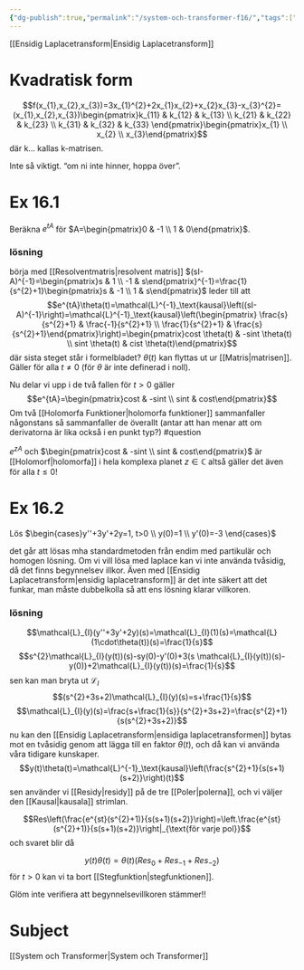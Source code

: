 ```yaml
---
{"dg-publish":true,"permalink":"/system-och-transformer-f16/","tags":["föreläsning","systemochtransformer"]}
---
```



[[Ensidig Laplacetransform\|Ensidig Laplacetransform]]

# Kvadratisk form
$$f(x_{1},x_{2},x_{3})=3x_{1}^{2}+2x_{1}x_{2}+x_{2}x_{3}-x_{3}^{2}=(x_{1},x_{2},x_{3})\begin{pmatrix}k_{11} & k_{12} & k_{13} \\ k_{21} & k_{22} & k_{23} \\ k_{31} & k_{32} & k_{33} \end{pmatrix}\begin{pmatrix}x_{1} \\ x_{2} \\ x_{3}\end{pmatrix}$$
där k… kallas k-matrisen.

Inte så viktigt. “om ni inte hinner, hoppa över”.


# Ex 16.1
Beräkna $e^{tA}$ för $A=\begin{pmatrix}0 & -1 \\ 1 & 0\end{pmatrix}$.
### lösning
börja med [[Resolventmatris\|resolvent matris]] $(sI-A)^{-1}=\begin{pmatrix}s & 1 \\ -1 & s\end{pmatrix}^{-1}=\frac{1}{s^{2}+1}\begin{pmatrix}s & -1  \\ 1 & s\end{pmatrix}$ 
leder till att $$e^{tA}\theta(t)=\mathcal{L}^{-1}_\text{kausal}\left((sI-A)^{-1}\right)=\mathcal{L}^{-1}_\text{kausal}\left(\begin{pmatrix} \frac{s}{s^{2}+1} & \frac{-1}{s^{2}+1} \\ \frac{1}{s^{2}+1} & \frac{s}{s^{2}+1}\end{pmatrix}\right)=\begin{pmatrix}cost \theta(t)  & -sint \theta(t) \\ sint \theta(t) & cist \theta(t)\end{pmatrix}$$ där sista steget står i formelbladet? $\theta(t)$ kan flyttas ut ur [[Matris\|matrisen]]. Gäller för alla $t\neq0$ (för $\theta$ är inte definerad i noll). 

Nu delar vi upp i de två fallen 
för $t>0$ gäller 
$$e^{tA}=\begin{pmatrix}cost & -sint \\ sint & cost\end{pmatrix}$$
Om två [[Holomorfa Funktioner\|holomorfa funktioner]] sammanfaller någonstans så sammanfaller de överallt (antar att han menar att om derivatorna är lika också i en punkt typ?) #question

 $e^{zA}$ och $\begin{pmatrix}cost & -sint \\ sint & cost\end{pmatrix}$ är [[Holomorf\|holomorfa]] i hela komplexa planet $z\in\mathbb{C}$ 
 altså gäller det även för alla $t\leq0$! 


# Ex 16.2
Lös $\begin{cases}y''+3y'+2y=1, t>0 \\ y(0)=1 \\ y'(0)=-3 \end{cases}$

det går att lösas mha standardmetoden från endim med partikulär och homogen lösning. Om vi vill lösa med laplace kan vi inte använda tvåsidig, då det finns begynnelsev
illkor. Även med [[Ensidig Laplacetransform\|ensidig laplacetransform]] är det inte säkert att det funkar, man måste dubbelkolla så att ens lösning klarar villkoren.
### lösning
$$\mathcal{L}_{I}(y''+3y'+2y)(s)=\mathcal{L}_{I}(1)(s)=\mathcal{L}(1\cdot\theta(t))(s)=\frac{1}{s}$$
$$s^{2}\mathcal{L}_{I}(y(t))(s)-sy(0)-y'(0)+3(s \mathcal{L}_{I}(y(t))(s)-y(0))+2\mathcal{L}_{I}(y(t))(s)=\frac{1}{s}$$
sen kan man bryta ut $\mathcal{L}_{I}$
$$(s^{2}+3s+2)\mathcal{L}_{I}(y)(s)=s+\frac{1}{s}$$
$$\mathcal{L}_{I}(y)(s)=\frac{s+\frac{1}{s}}{s^{2}+3s+2}=\frac{s^{2}+1}{s(s^{2}+3s+2)}$$
nu kan den [[Ensidig Laplacetransform\|ensidiga laplacetransformen]] bytas mot en tvåsidig genom att lägga till en faktor $\theta(t)$, och då kan vi använda våra tidigare kunskaper. 
$$y(t)\theta(t)=\mathcal{L}^{-1}_\text{kausal}\left(\frac{s^{2}+1}{s(s+1)(s+2)}\right)(t)$$
sen använder vi [[Residy\|residy]] på de tre [[Poler\|polerna]], och vi väljer den [[Kausal\|kausala]] strimlan.

$$Res\left(\frac{e^{st}(s^{2}+1)}{s(s+1)(s+2)}\right)=\left.\frac{e^{st}(s^{2}+1)}{s(s+1)(s+2)}\right|_{\text{för varje pol}}$$
och svaret blir då

$$y(t)\theta(t)=\theta(t)\left(Res_{0}+Res_{-1}+Res_{-2}\right)$$
för $t>0$ kan vi ta bort [[Stegfunktion\|stegfunktionen]].

Glöm inte verifiera att begynnelsevillkoren stämmer!!



# Subject
[[System och Transformer\|System och Transformer]]
